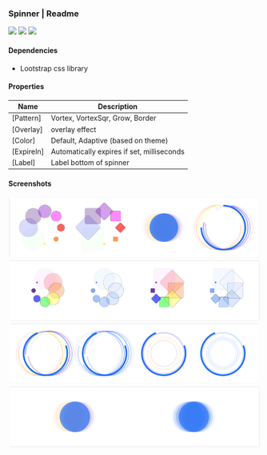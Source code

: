 ### Spinner | Readme

[![](https://img.shields.io/badge/Main-readme-white?style=for-the-badge)](../../readme.md)
[![](https://img.shields.io/badge/usage-orange?style=for-the-badge)](usage.md)
[![](https://img.shields.io/badge/Demo-blue?style=for-the-badge)](https://krsln.github.io/Showcase/LootstrapNg/Spinner)

#### Dependencies

- Lootstrap css library

#### Properties

| Name       | Description                                |
|------------|--------------------------------------------|
| [Pattern]  | Vortex, VortexSqr, Grow, Border            |
| [Overlay]  | overlay effect                             |
| [Color]    | Default, Adaptive (based on theme)         |
| [ExpireIn] | Automatically expires if set, milliseconds |
| [Label]    | Label bottom of spinner                    |

#### Screenshots

![](../../../../Images/LootstrapNg/Spinners.png "Spinners") 
![](../../../../Images/LootstrapNg/SpinnerVortex.png "Spinner Vortex") 
![](../../../../Images/LootstrapNg/SpinnerBorder.png "Spinner Border") 
![](../../../../Images/LootstrapNg/SpinnerGrow.png "Spinner Grow") 
